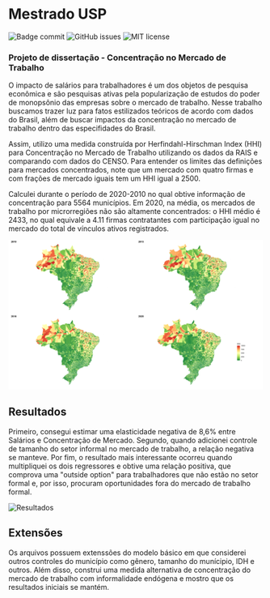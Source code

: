 # Mestrado USP

![Badge commit](https://img.shields.io/github/last-commit/afueta/tcc) 
![GitHub issues](https://img.shields.io/github/issues/afueta/tcc)
![MIT license](https://img.shields.io/github/license/afueta/tcc)

### Projeto de dissertação - Concentração no Mercado de Trabalho

O impacto de salários para trabalhadores é um dos objetos de pesquisa econômica e são pesquisas ativas pela popularização de estudos do poder de monopsônio das empresas sobre o mercado de trabalho. Nesse trabalho buscamos trazer luz para fatos estilizados teóricos de acordo com dados do Brasil, além de buscar impactos da concentração no mercado de trabalho dentro das especifidades do Brasil.

Assim, utilizo uma medida construída por Herfindahl-Hirschman Index (HHI) para Concentração no Mercado de Trabalho utilizando os dados da RAIS e comparando com dados do CENSO. Para entender os limites das definições para mercados concentrados, note que um mercado com quatro firmas e com frações de mercado iguais tem um HHI igual a 2500.

Calculei durante o período de 2020-2010 no qual obtive informação de concentração para 5564 municípios. Em 2020, na média, os mercados de trabalho por microrregiões não são altamente concentrados: o HHI médio é 2433, no qual equivale a 4.11 firmas contratantes com participação igual no mercado do total de vínculos ativos registrados.

![imagem](image3.png)

## Resultados

Primeiro, consegui estimar uma elasticidade negativa de 8,6% entre Salários e Concentração de Mercado. Segundo, quando adicionei controle de tamanho do setor informal no mercado de trabalho, a relação negativa se manteve. Por fim, o resultado mais interessante ocorreu quando multipliquei os dois regressores e obtive uma relação positiva, que comprova uma "outside option" para trabalhadores que não estão no setor formal e, por isso, procuram oportunidades fora do mercado de trabalho formal.


![Resultados](https://latex2image-output.s3.amazonaws.com/img-AzHrezP5stv7.jpg)

## Extensões

Os arquivos possuem extenssões do modelo básico em que considerei outros controles do município como gênero, tamanho do munícipio, IDH e outros. Além disso, construi uma medida alternativa de concentração do mercado de trabalho com informalidade endógena e mostro que os resultados iniciais se mantém.


